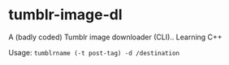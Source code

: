 tumblr-image-dl
===============

A (badly coded) Tumblr image downloader (CLI).. Learning C++

Usage: `tumblrname (-t post-tag) -d /destination`
